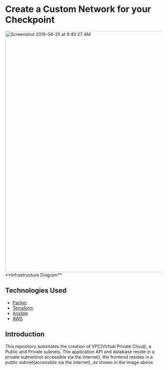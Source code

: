 # Create a Custom Network for your Checkpoint
<img width="773" alt="Screenshot 2019-04-25 at 9 40 27 AM" src="https://user-images.githubusercontent.com/6943256/56722171-644e5800-673e-11e9-9ee7-82dfac4ac212.png">
**Infrastructure Diagram**

## Technologies Used
- [Packer](www.packer.io)
- [Terraform](www.terraform.io)
- [Ansible](www.ansible.com)
- [AWS](aws.amazon.com)

## Introduction
This repository automates the creation of VPC(Virtual Private Cloud), a Public and Private subnets. The application API and database reside in a private subnet(not accessible via the internet), the frontend resides in a public subnet(accessible via the internet), as shown in the image above
